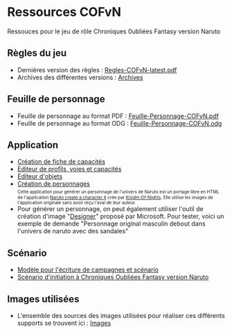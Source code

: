 # Ressources COFvN

Ressouces pour le jeu de rôle Chroniques 0ubliées Fantasy version Naruto

## Règles du jeu

* Dernières version des règles : [Regles-COFvN-latest.pdf](https://github.com/conaruto/conaruto.github.io/raw/master/ressources/rules/Regles-COFvN-latest.pdf)
* Archives des différentes versions : [Archives](https://github.com/conaruto/conaruto.github.io/tree/master/ressources/rules)

## Feuille de personnage

* Feuille de personnage au format PDF : [Feuille-Personnage-COFvN.pdf](https://github.com/conaruto/conaruto.github.io/raw/master/ressources/character/Feuille-Personnage-COFvN.pdf)
* Feuille de personnage au format ODG : [Feuille-Personnage-COFvN.odg](https://github.com/conaruto/conaruto.github.io/raw/master/ressources/character/Feuille-Personnage-COFvN.odg)

## Application

* [Création de fiche de capacités](https://conaruto.github.io/tables-capacity.html)
* [Editeur de profils, voies et capacités](https://conaruto.github.io/resources-thing-editor.html)
* [Editeur d'objets](https://conaruto.github.io/resources-thing-editor.html)
* [Création de personnages](https://conaruto.github.io/resources-game.html)<br/>
<font size="1">Cette application pour générer un personnage de l'univers de Naruto est un portage libre en HTML de l'application [Naruto create a character 4](https://www.newgrounds.com/portal/view/473226) crée par [Knight-Of-Nights](https://knight-of-nights.newgrounds.com). Elle utilise les images de l'application originale sans avoir reçu l'aval de leur auteur.</font>
* Pour générer un personnage, on peut également utiliser l'outil de création d'image "[Designer](https://www.bing.com/images/create)" proposé par Microsoft. Pour tester, voici un exemple de demande "Personnage original masculin debout dans l'univers de naruto avec des sandales"

## Scénario

* [Modèle pour l'écriture de campagnes et scénario](https://github.com/conaruto/conaruto.github.io/tree/master/ressources/scenario/Modele%20de%20scenario)
* [Scénario d'initiation à Chroniques Oubliées Fantasy version Naruto](https://github.com/conaruto/conaruto.github.io/tree/master/ressources/scenario/Le%20pont%20de%20Tazuna)

## Images utilisées

* L'ensemble des sources des images utilisées pour réaliser ces différents supports se trouvent ici : [Images](https://github.com/conaruto/conaruto.github.io/tree/master/ressources/images)